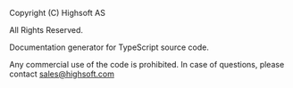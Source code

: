 Copyright (C) Highsoft AS

All Rights Reserved.

Documentation generator for TypeScript source code.

Any commercial use of the code is prohibited.
In case of questions, please contact sales@highsoft.com

